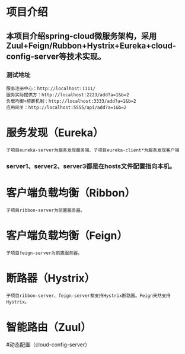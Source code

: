 # 项目介绍
## 本项目介绍spring-cloud微服务架构，采用Zuul+Feign/Rubbon+Hystrix+Eureka+cloud-config-server等技术实现。 ##
### 测试地址 ###
`服务注册中心：http://localhost:1111/`<br/>
`服务实际提供方：http://localhost:2223/add?a=1&b=2`<br/>
`负载均衡+熔断机制：http://localhost:3333/add?a=1&b=2`<br/>
`应用网关：http://localhost:5555/api/add?a=1&b=2`<br/>
# 服务发现（Eureka）
`子项目eureka-server为服务发现服务端、子项目eureka-client*为服务发现客户端`
### server1、server2、server3都是在hosts文件配置指向本机。 ###
# 客户端负载均衡（Ribbon）
`子项目ribbon-server为前置服务器。`
# 客户端负载均衡（Feign）
`子项目feign-server为前置服务器。`
# 断路器（Hystrix）
`子项目ribbon-server、feign-server都支持Hystrix断路器。Feign天然支持Hystrix。`
# 智能路由（Zuul）

#动态配置（cloud-config-server）

